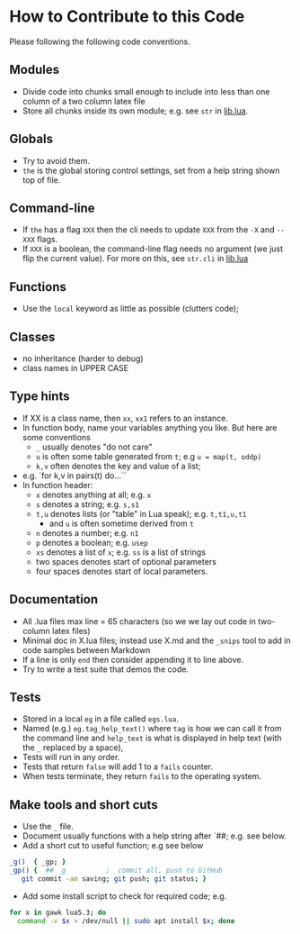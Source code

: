# How to Contribute to this Code

Please following the following code conventions.

## Modules

- Divide code into chunks small enough to include into less than
  one column of a two column latex file
- Store all chunks inside its own module; e.g. see `str` in [lib.lua](lib.lua).

## Globals

- Try to avoid them.
- `the` is the global storing control settings, set from a help string shown top of file.

## Command-line

- If `the` has a flag `XXX` then the cli needs to update `XXX` from
   the  `-X` and `--XXX` flags.
- If `XXX` is a boolean, the command-line flag needs no argument (we just
  flip the current value). For more on this, see `str.cli` in [lib.lua](lib.lua)

## Functions

- Use the `local` keyword as little as possible (clutters code);

## Classes

- no inheritance (harder to debug)
- class names in UPPER CASE

## Type hints

- If XX is a class name, then `xx`,  `xx1`  refers to an instance.
- In function body, name your variables anything you like. But here are some conventions
  - `_` usually denotes "do not care"
  - `u` is often some table generated from `t`; e.g `u = map(t, oddp)`
  - `k,v` often denotes the key and value of a list;   
-  e.g. `for k,v in pairs(t) do...``
- In function header:
  - `x` denotes anything at all; e.g. `x`
  - `s` denotes a string; e.g. `s,s1`
  - `t,u` denotes  lists (or "table" in Lua speak); e.g. `t,t1,u,t1`
    - and `u` is often sometime derived from `t`
  - `n` denotes a number; e.g. `n1`
  - `p` denotes a boolean; e.g. `usep`
  - `xs` denotes a list of `x`; e.g. `ss` is a list of strings
  - two spaces denotes start of optional parameters
  - four spaces denotes start of local parameters.

## Documentation

- All .lua files max line = 65 characters (so we we lay out code in two-column
  latex files)
- Minimal doc in X.lua files; instead use X.md and the `_snips` tool to add
  in code samples between Markdown
- If a line is only `end` then consider appending it to line above.
- Try to write a test suite that demos the code.

## Tests

- Stored in a local `eg` in a file called `egs.lua`.
- Named (e.g.) `eg.tag_help_text()` where `tag` is how we can call it from the
  command line and `help_text` is what is displayed in help text (with the `_`
  replaced by a space),
- Tests will run in any order.
- Tests that return `false` will add 1 to a `fails` counter.
- When tests terminate, they return `fails` to the operating system.

## Make tools and short cuts

- Use the `_` file.
- Document usually functions with a help string after `##; e.g. see below.
- Add a short cut to useful function; e.g see below

```sh
_g()  { _gp; } 
_gp() {  ## _g          ;  commit all, push to GitHub 
   git commit -am saving; git push; git status; }
```

- Add some install script to check for required code; e.g.

```sh
for x in gawk lua5.3; do 
  command -v $x > /dev/null || sudo apt install $x; done
```
